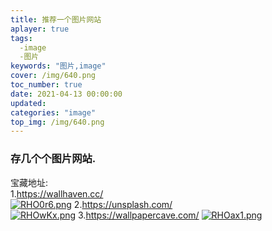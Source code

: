 ```yaml
---
title: 推荐一个图片网站
aplayer: true
tags:
  -image
  -图片
keywords: "图片,image"  
cover: /img/640.png
toc_number: true
date: 2021-04-13 00:00:00
updated:
categories: "image"
top_img: /img/640.png
---
```



### 存几个个图片网站.

   宝藏地址:  
   1.<https://wallhaven.cc/>   
   [![RHO0r6.png](https://z3.ax1x.com/2021/07/07/RHO0r6.png)](https://imgtu.com/i/RHO0r6) 
   2.<https://unsplash.com/>   
   [![RHOwKx.png](https://z3.ax1x.com/2021/07/07/RHOwKx.png)](https://imgtu.com/i/RHOwKx)
   3.<https://wallpapercave.com/>
   [![RHOax1.png](https://z3.ax1x.com/2021/07/07/RHOax1.png)](https://imgtu.com/i/RHOax1)
  
   
   
